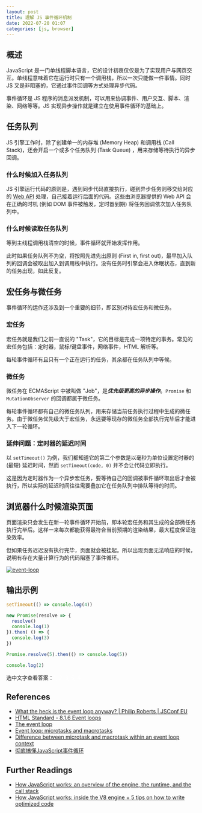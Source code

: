 ```yaml
---
layout: post
title: 理解 JS 事件循环机制
date: 2022-07-20 01:07
categories: [js, browser]
---
```


## 概述

JavaScript 是一门单线程脚本语言，它的设计初衷仅仅是为了实现用户与网页交互。单线程意味着它在运行时只有一个调用栈，所以一次只能做一件事情。同时 JS 又是非阻塞的，它通过事件回调等方式处理异步代码。

事件循环是 JS 程序的消息派发机制，可以用来协调事件、用户交互、脚本、渲染、网络等等。JS 实现异步操作就是建立在使用事件循环的基础上。

## 任务队列

JS 引擎工作时，除了创建单一的内存堆 (Memory Heap) 和调用栈 (Call Stack)，还会开启一个或多个任务队列 (Task Queue) ，用来存储等待执行的异步回调。

### 什么时候加入任务队列

JS 引擎运行代码的原则是，遇到同步代码直接执行，碰到异步任务则移交给对应的 [Web API](https://developer.mozilla.org/en-US/docs/Learn/JavaScript/Client-side_web_APIs/Introduction) 处理，自己接着运行后面的代码。这些由浏览器提供的 Web API 会在正确的时机 (例如 DOM 事件被触发，定时器到期) 将任务回调依次加入任务队列中。

### 什么时候读取任务队列

等到主线程调用栈清空的时候，事件循环就开始发挥作用。

此时如果任务队列不为空，将按照先进先出原则 (First in, first out)，最早加入队列的回调会被取出加入到调用栈中执行。没有任务时引擎会进入休眠状态，直到新的任务出现，如此反复。

## 宏任务与微任务

事件循环的运作还涉及到一个重要的细节，即区别对待宏任务和微任务。

### 宏任务 

宏任务就是我们之前一直说的 "Task"，它的目标是完成一项特定的事务。常见的宏任务包括：定时器，鼠标/键盘事件，网络事件，HTML 解析等。

每轮事件循环有且只有一个正在运行的任务，其余都在任务队列中等候。

### 微任务

微任务在 ECMAScript 中被叫做 "Job"，是***优先级更高的异步操作***。`Promise` 和 `MutationObserver` 的回调都属于微任务。

每轮事件循环都有自己的微任务队列，用来存储当前任务执行过程中生成的微任务。由于微任务优先级大于宏任务，永远要等现存的微任务全部执行完毕后才能进入下一轮循环。

### 延伸问题：定时器的延迟时间

以 `setTimeout()` 为例，我们都知道它的第二个参数是以毫秒为单位设置定时器的 (最短) 延迟时间，然而 `setTimeout(code, 0)` 并不会让代码立即执行。

这是因为定时器作为一个异步宏任务，要等待自己的回调被事件循环取出后才会被执行，所以实际的延迟时间往往需要叠加它在任务队列中排队等待的时间。

## 浏览器什么时候渲染页面

页面渲染只会发生在新一轮事件循环开始前，即本轮宏任务和其生成的全部微任务执行完毕后。这样一来每次都能获得最符合当前预期的渲染结果，最大程度保证渲染效率。

但如果任务迟迟没有执行完毕，页面就会被挂起。所以出现页面无法响应的时候，说明有存在大量计算行为的代码阻塞了事件循环。

[![event-loop](https://javascript.info/article/event-loop/eventLoop-full.svg)](https://javascript.info/article/event-loop/eventLoop-full.svg)

## 输出示例

```js
setTimeout(() => console.log(4))

new Promise(resolve => {
  resolve()
  console.log(1)
}).then( () => {
  console.log(3)
})

Promise.resolve(5).then(() => console.log(5))

console.log(2)
```

选中文字查看答案：<span style="color: #fff">1, 2, 3, 5, 4<span>

## References

- [What the heck is the event loop anyway? \| Philip Roberts \| JSConf EU](https://youtube.com/watch?v=8aGhZQkoFbQ)
- [HTML Standard - 8.1.6 Event loops](https://html.spec.whatwg.org/multipage/webappapis.html#event-loops)
- [The event loop](https://developer.mozilla.org/en-US/docs/Web/JavaScript/EventLoop)
- [Event loop: microtasks and macrotasks](https://javascript.info/event-loop)
- [Difference between microtask and macrotask within an event loop context](https://stackoverflow.com/a/70883212)
- [彻底搞懂JavaScript事件循环](https://juejin.cn/post/6992167223523541023)

## Further Readings

- [How JavaScript works: an overview of the engine, the runtime, and the call stack](https://blog.sessionstack.com/how-does-javascript-actually-work-part-1-b0bacc073cf)
- [How JavaScript works: inside the V8 engine + 5 tips on how to write optimized code](https://blog.sessionstack.com/how-javascript-works-inside-the-v8-engine-5-tips-on-how-to-write-optimized-code-ac089e62b12e)